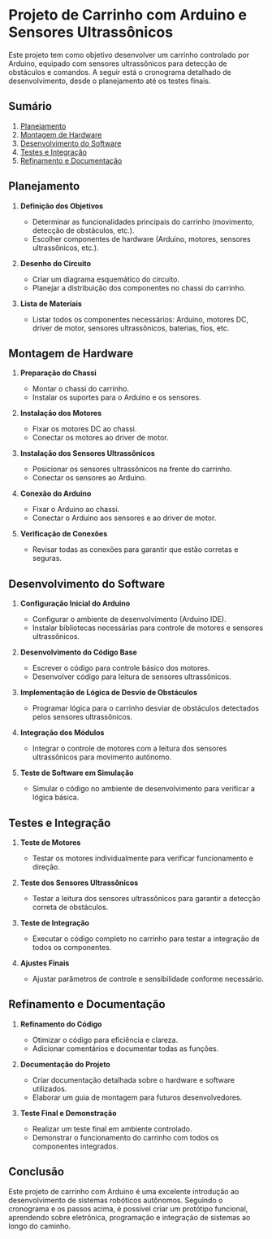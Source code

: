 # Projeto de Carrinho com Arduino e Sensores Ultrassônicos

Este projeto tem como objetivo desenvolver um carrinho controlado por Arduino, equipado com sensores ultrassônicos para detecção de obstáculos e comandos. A seguir está o cronograma detalhado de desenvolvimento, desde o planejamento até os testes finais.

## Sumário

1. [Planejamento](#planejamento)
2. [Montagem de Hardware](#montagem-de-hardware)
3. [Desenvolvimento do Software](#desenvolvimento-do-software)
4. [Testes e Integração](#testes-e-integração)
5. [Refinamento e Documentação](#refinamento-e-documentação)

## Planejamento

1. **Definição dos Objetivos**
   - Determinar as funcionalidades principais do carrinho (movimento, detecção de obstáculos, etc.).
   - Escolher componentes de hardware (Arduino, motores, sensores ultrassônicos, etc.).
   
2. **Desenho do Circuito**
   - Criar um diagrama esquemático do circuito.
   - Planejar a distribuição dos componentes no chassi do carrinho.

3. **Lista de Materiais**
   - Listar todos os componentes necessários: Arduino, motores DC, driver de motor, sensores ultrassônicos, baterias, fios, etc.

## Montagem de Hardware

1. **Preparação do Chassi**
   - Montar o chassi do carrinho.
   - Instalar os suportes para o Arduino e os sensores.

2. **Instalação dos Motores**
   - Fixar os motores DC ao chassi.
   - Conectar os motores ao driver de motor.

3. **Instalação dos Sensores Ultrassônicos**
   - Posicionar os sensores ultrassônicos na frente do carrinho.
   - Conectar os sensores ao Arduino.

4. **Conexão do Arduino**
   - Fixar o Arduino ao chassi.
   - Conectar o Arduino aos sensores e ao driver de motor.

5. **Verificação de Conexões**
   - Revisar todas as conexões para garantir que estão corretas e seguras.

## Desenvolvimento do Software

1. **Configuração Inicial do Arduino**
   - Configurar o ambiente de desenvolvimento (Arduino IDE).
   - Instalar bibliotecas necessárias para controle de motores e sensores ultrassônicos.

2. **Desenvolvimento do Código Base**
   - Escrever o código para controle básico dos motores.
   - Desenvolver código para leitura de sensores ultrassônicos.

3. **Implementação de Lógica de Desvio de Obstáculos**
   - Programar lógica para o carrinho desviar de obstáculos detectados pelos sensores ultrassônicos.

4. **Integração dos Módulos**
   - Integrar o controle de motores com a leitura dos sensores ultrassônicos para movimento autônomo.

5. **Teste de Software em Simulação**
   - Simular o código no ambiente de desenvolvimento para verificar a lógica básica.

## Testes e Integração

1. **Teste de Motores**
   - Testar os motores individualmente para verificar funcionamento e direção.

2. **Teste dos Sensores Ultrassônicos**
   - Testar a leitura dos sensores ultrassônicos para garantir a detecção correta de obstáculos.

3. **Teste de Integração**
   - Executar o código completo no carrinho para testar a integração de todos os componentes.

4. **Ajustes Finais**
   - Ajustar parâmetros de controle e sensibilidade conforme necessário.

## Refinamento e Documentação

1. **Refinamento do Código**
   - Otimizar o código para eficiência e clareza.
   - Adicionar comentários e documentar todas as funções.

2. **Documentação do Projeto**
   - Criar documentação detalhada sobre o hardware e software utilizados.
   - Elaborar um guia de montagem para futuros desenvolvedores.

3. **Teste Final e Demonstração**
   - Realizar um teste final em ambiente controlado.
   - Demonstrar o funcionamento do carrinho com todos os componentes integrados.

## Conclusão

Este projeto de carrinho com Arduino é uma excelente introdução ao desenvolvimento de sistemas robóticos autônomos. Seguindo o cronograma e os passos acima, é possível criar um protótipo funcional, aprendendo sobre eletrônica, programação e integração de sistemas ao longo do caminho.
